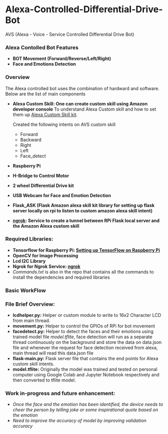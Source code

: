 # Alexa-Controlled-Differential-Drive-Bot
AVS (Alexa - Voice - Service Controlled Differential Drive Bot)

### Alexa Contolled Bot Features
* **BOT Movement (Forward/Reverse/Left/Right)**
* **Face and Emotions Detection**

### Overview
The Alexa controlled bot uses the combination of hardward and software. Below are the list of main components

* **Alexa Custom Skill: One can create custom skill using Amazon developer console**
To understand Alexa Custom skill and how to set them up [Alexa Custom Skill kit](https://developer.amazon.com/en-US/docs/alexa/custom-skills/steps-to-build-a-custom-skill.html).
  
  Created the following intents on AVS custom skill
    * Forward
    * Backward
    * Right
    * Left
    * Face_detect
  
* **Raspberry Pi** 
* **H-Bridge to Control Motor**
* **2 wheel Differential Drive kit**
* **USB Webcam for Face and Emotion Detection**
* **Flask_ASK (Flask Amazon alexa skill kit library for setting up flask server locally on rpi to listen to custom amazon alexa skill intent)**
* **[ngrok](https://ngrok.com/): Service to create a tunnel between RPi Flask local server and the Amazon Alexa custom skill**

### Required Libraries:
* **Tensorflow for Raspberry Pi: [Setting up TensorFlow on Raspberry Pi](https://qengineering.eu/install-tensorflow-2.1.0-on-raspberry-pi-4.html)**
* **OpenCV for Image Processing**
* **Lcd I2C Library** 
* **Ngrok for Ngrok Service: [ngrok](https://ngrok.com/download)**
* *Commands.txt* is also in the repo that contains all the commands to install the dependencies and required libraries

### Basic WorkFlow


### File Brief Overview:
*  **lcdhelper.py:** Helper or custom module to write to 16x2 Character LCD from main thread.
*  **movement.py:** Helper to control the GPIOs of RPi for bot movement
*  **facedetect.py:** Helper to detect the faces and their emotions using trained model file *model.tflite*, face detection will run as a separate thread continuously on the background and store the data on data.json file and whenever the request for face detection received from alexa, main thread will read this data.json file
*  **flask-main.py:** Flask server file that contains the end points for Alexa custom skill intents.
*  **model.tflite:** Originally the model was trained and tested on personal computer using Google Colab and Jupyter Notebook respectively and then converted to tflite model. 

### Work in-progress and future enhancement:
*  *Once the face and the emotion has been identified, the device needs to cheer the person by telling joke or some inspirational quote based on the emotion*
*  *Need to improve the accuracy of model by improving validation accuracy*
